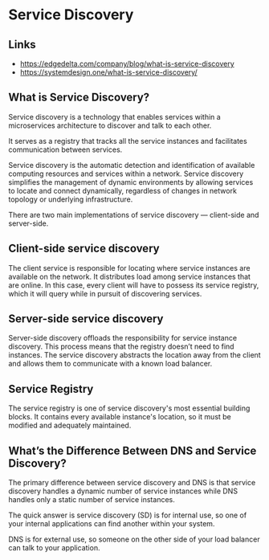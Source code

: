 # Service Discovery

## Links

* https://edgedelta.com/company/blog/what-is-service-discovery
* https://systemdesign.one/what-is-service-discovery/

## What is Service Discovery?

Service discovery is a technology that enables services within a microservices architecture to discover and talk to each other.

It serves as a registry that tracks all the service instances and facilitates communication between services.

Service discovery is the automatic detection and identification of available computing resources and services within a network. Service discovery simplifies the management of dynamic environments by allowing services to locate and connect dynamically, regardless of changes in network topology or underlying infrastructure.

There are two main implementations of service discovery — client-side and server-side.

## Client-side service discovery

The client service is responsible for locating where service instances are available on the network. It distributes load among service instances that are online. In this case, every client will have to possess its service registry, which it will query while in pursuit of discovering services.

## Server-side service discovery

Server-side discovery offloads the responsibility for service instance discovery. This process means that the registry doesn’t need to find instances. The service discovery abstracts the location away from the client and allows them to communicate with a known load balancer.

## Service Registry

The service registry is one of service discovery's most essential building blocks. It contains every available instance's location, so it must be modified and adequately maintained.

## What’s the Difference Between DNS and Service Discovery?

The primary difference between service discovery and DNS is that service discovery handles a dynamic number of service instances while DNS handles only a static number of service instances.

The quick answer is service discovery (SD) is for internal use, so one of your internal applications can find another within your system.

DNS is for external use, so someone on the other side of your load balancer can talk to your application.
